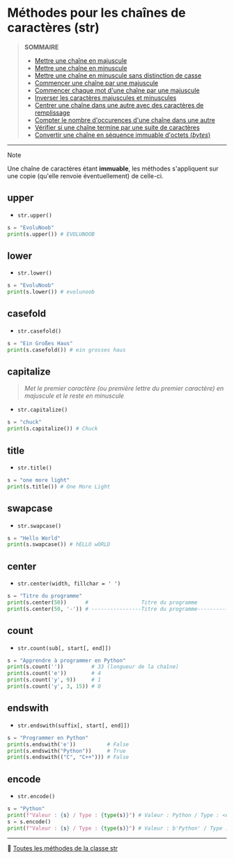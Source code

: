 # Méthodes pour les chaînes de caractères (str)

> **SOMMAIRE**
> + [Mettre une chaîne en majuscule](#upper)
> + [Mettre une chaîne en minuscule](#lower)
> + [Mettre une chaîne en minuscule sans distinction de casse](#casefold)
> + [Commencer une chaîne par une majuscule](#capitalize)
> + [Commencer chaque mot d'une chaîne par une majuscule](#title)
> + [Inverser les caractères majuscules et minuscules](#swapcase)
> + [Centrer une chaîne dans une autre avec des caractères de remplissage](#center)
> + [Compter le nombre d'occurences d'une chaîne dans une autre](#count)
> + [Vérifier si une chaîne termine par une suite de caractères](#endswith)
> + [Convertir une chaîne en séquence immuable d'octets (_bytes_)](#encode)

---

> [!NOTE]
> Une chaîne de caractères étant **immuable**, les méthodes s'appliquent sur une copie (qu'elle renvoie éventuellement) de celle-ci.

## upper

+ `str.upper()`

```python
s = "EvoluNoob"
print(s.upper()) # EVOLUNOOB
```

## lower

+ `str.lower()`

```python
s = "EvoluNoob"
print(s.lower()) # evolunoob
```

## casefold

+ `str.casefold()`

```python
s = "Ein Großes Haus"
print(s.casefold()) # ein grosses haus
```

## capitalize

> _Met le premier caractère (ou première lettre du premier caractère) en majuscule et le reste en minuscule_

+ `str.capitalize()`

```python
s = "chuck"
print(s.capitalize()) # Chuck
```

## title

+ `str.title()`

```python
s = "one more light"
print(s.title()) # One More Light
```

## swapcase

+ `str.swapcase()`

```python
s = "Hello World"
print(s.swapcase()) # hELLO wORLD
```

## center

+ `str.center(width, fillchar = ' ')`

```python
s = "Titre du programme"
print(s.center(50))      #                 Titre du programme
print(s.center(50, '-')) # ----------------Titre du programme----------------
```

## count

+ `str.count(sub[, start[, end]])`

```python
s = "Apprendre à programmer en Python"
print(s.count(''))         # 33 (longueur de la chaîne)
print(s.count('e'))        # 4
print(s.count('y', 9))     # 1
print(s.count('y', 3, 15)) # 0
```

## endswith

+ `str.endswith(suffix[, start[, end]])`

```python
s = "Programmer en Python"
print(s.endswith('e'))          # False
print(s.endswith("Python"))     # True
print(s.endswith(("C", "C++"))) # False
```

## encode

+ `str.encode()`

```python
s = "Python"
print(f"Valeur : {s} / Type : {type(s)}") # Valeur : Python / Type : <class 'str'>
s = s.encode()
print(f"Valeur : {s} / Type : {type(s)}") # Valeur : b'Python' / Type : <class 'bytes'>
```

---

🔗 [Toutes les méthodes de la classe str](https://docs.python.org/fr/3.14/library/stdtypes.html#text-sequence-type-str)

